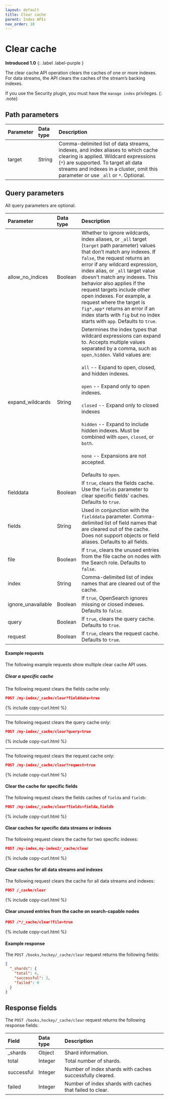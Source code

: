 ```yaml
---
layout: default
title: Clear cache
parent: Index APIs
nav_order: 10
---
```


# Clear cache

**Introduced 1.0**
{: .label .label-purple }

The clear cache API operation clears the caches of one or more indexes. For data streams, the API clears the caches of the stream’s backing indexes.

If you use the Security plugin, you must have the `manage index` privileges.
{: .note}

## Path parameters

| Parameter | Data type | Description                                                                                                                                                                                                                                             |
| :-------- | :-------- | :------------------------------------------------------------------------------------------------------------------------------------------------------------------------------------------------------------------------------------------------------ |
| target    | String    | Comma-delimited list of data streams, indexes, and index aliases to which cache clearing is applied. Wildcard expressions (`*`) are supported. To target all data streams and indexes in a cluster, omit this parameter or use `_all` or `*`. Optional. |

## Query parameters

All query parameters are optional.

| Parameter          | Data type | Description                                                                                                                                                                                                                                                                                                                                                                                                                                                                                                                       |
| :----------------- | :-------- | :-------------------------------------------------------------------------------------------------------------------------------------------------------------------------------------------------------------------------------------------------------------------------------------------------------------------------------------------------------------------------------------------------------------------------------------------------------------------------------------------------------------------------------- |
| allow_no_indices   | Boolean   | Whether to ignore wildcards, index aliases, or `_all` target (`target` path parameter) values that don’t match any indexes. If `false`, the request returns an error if any wildcard expression, index alias, or `_all` target value doesn't match any indexes. This behavior also applies if the request targets include other open indexes. For example, a request where the target is `fig*,app*` returns an error if an index starts with `fig` but no index starts with `app`. Defaults to `true`.                           |
| expand_wildcards   | String    | Determines the index types that wildcard expressions can expand to. Accepts multiple values separated by a comma, such as `open,hidden`. Valid values are: <br /><br /> `all` -- Expand to open, closed, and hidden indexes.<br /><br />`open` -- Expand only to open indexes.<br /><br />`closed` -- Expand only to closed indexes<br /><br />`hidden` -- Expand to include hidden indexes. Must be combined with `open`, `closed`, or `both`.<br /><br />`none` -- Expansions are not accepted.<br /><br /> Defaults to `open`. |
| fielddata          | Boolean   | If `true`, clears the fields cache. Use the `fields` parameter to clear specific fields' caches. Defaults to `true`.                                                                                                                                                                                                                                                                                                                                                                                                              |
| fields             | String    | Used in conjunction with the `fielddata` parameter. Comma-delimited list of field names that are cleared out of the cache. Does not support objects or field aliases. Defaults to all fields.                                                                                                                                                                                                                                                                                                                                     |
| file               | Boolean   | If `true`, clears the unused entries from the file cache on nodes with the Search role. Defaults to `false`.                                                                                                                                                                                                                                                                                                                                                                                                                      |
| index              | String    | Comma-delimited list of index names that are cleared out of the cache.                                                                                                                                                                                                                                                                                                                                                                                                                                                            |
| ignore_unavailable | Boolean   | If `true`, OpenSearch ignores missing or closed indexes. Defaults to `false`.                                                                                                                                                                                                                                                                                                                                                                                                                                                     |
| query              | Boolean   | If `true`, clears the query cache. Defaults to `true`.                                                                                                                                                                                                                                                                                                                                                                                                                                                                            |
| request            | Boolean   | If `true`, clears the request cache. Defaults to `true`.                                                                                                                                                                                                                                                                                                                                                                                                                                                                          |

#### Example requests

The following example requests show multiple clear cache API uses.

##### Clear a specific cache

The following request clears the fields cache only:

```json
POST /my-index/_cache/clear?fielddata=true
```

{% include copy-curl.html %}

<hr />

The following request clears the query cache only:

```json
POST /my-index/_cache/clear?query=true
```

{% include copy-curl.html %}

<hr />

The following request clears the request cache only:

```json
POST /my-index/_cache/clear?request=true
```

{% include copy-curl.html %}

#### Clear the cache for specific fields

The following request clears the fields caches of `fielda` and `fieldb`:

```json
POST /my-index/_cache/clear?fields=fielda,fieldb
```

{% include copy-curl.html %}

#### Clear caches for specific data streams or indexes

The following request clears the cache for two specific indexes:

```json
POST /my-index,my-index2/_cache/clear
```

{% include copy-curl.html %}

#### Clear caches for all data streams and indexes

The following request clears the cache for all data streams and indexes:

```json
POST /_cache/clear
```

{% include copy-curl.html %}

#### Clear unused entries from the cache on search-capable nodes

```json
POST /*/_cache/clear?file=true
```

{% include copy-curl.html %}

#### Example response

The `POST /books,hockey/_cache/clear` request returns the following fields:

```json
{
  "_shards": {
    "total": 4,
    "successful": 2,
    "failed": 0
  }
}
```

## Response fields

The `POST /books,hockey/_cache/clear` request returns the following response fields:

| Field      | Data type | Description                                              |
| :--------- | :-------- | :------------------------------------------------------- |
| \_shards   | Object    | Shard information.                                       |
| total      | Integer   | Total number of shards.                                  |
| successful | Integer   | Number of index shards with caches successfully cleared. |
| failed     | Integer   | Number of index shards with caches that failed to clear. |

